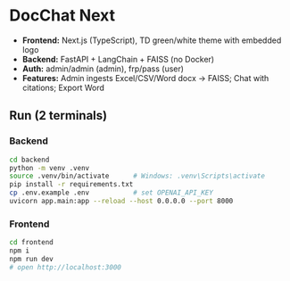 # DocChat Next
- **Frontend:** Next.js (TypeScript), TD green/white theme with embedded  logo
- **Backend:** FastAPI + LangChain + FAISS (no Docker)
- **Auth:** admin/admin (admin), frp/pass (user)
- **Features:** Admin ingests Excel/CSV/Word docx → FAISS; Chat with citations; Export Word

## Run (2 terminals)

### Backend
```bash
cd backend
python -m venv .venv
source .venv/bin/activate      # Windows: .venv\Scripts\activate
pip install -r requirements.txt
cp .env.example .env           # set OPENAI_API_KEY
uvicorn app.main:app --reload --host 0.0.0.0 --port 8000
```

### Frontend
```bash
cd frontend
npm i
npm run dev
# open http://localhost:3000
```
